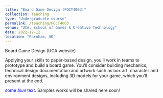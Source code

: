 ```yaml
---
title: "Board Game Design (FGCT4003)"
collection: teaching
type: "Undergraduate course"
permalink: /teaching/FGCT4003
venue: "UCA, School of Games & Creative Technology"
date: 2022-12-12
location: "Farnham, UK"
---
```



Board Game Design (UCA website)

Applying your skills to paper-based design, you’ll work in teams to prototype and build a board game. You’ll consider building mechanics, technical design
documentation and artwork such as box art, character and environment designs, including 3D models for your game, which you’ll present at the end.

<span style="color:blue">some *blue* text</span>.
Samples works will be shared here soon!
